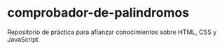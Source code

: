 # comprobador-de-palindromos
Repositorio de práctica para afianzar conocimientos sobre HTML, CSS y JavaScript.
